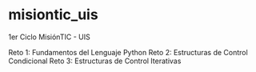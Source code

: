 # misiontic_uis
1er Ciclo MisiónTIC - UIS

Reto 1: Fundamentos del Lenguaje Python
Reto 2: Estructuras de Control Condicional
Reto 3: Estructuras de Control Iterativas
